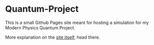 # Quantum-Project
This is a small Github Pages site meant for hosting a simulation for my Modern Physics Quantum Project.

More explanation on the [site itself](https://flocto.github.io/time_independent_perturbation_theory/), head there.
